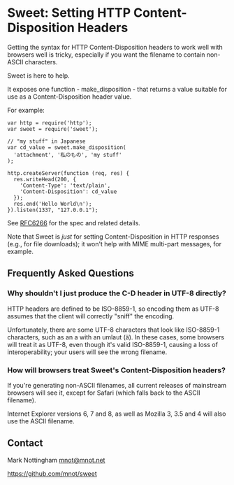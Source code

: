
# Sweet: Setting HTTP Content-Disposition Headers

Getting the syntax for HTTP Content-Disposition headers to work well with browsers well is tricky, especially if you want the filename to contain non-ASCII characters. 

Sweet is here to help. 

It exposes one function - make\_disposition - that returns a value
suitable for use as a Content-Disposition header value.

For example:

```
var http = require('http');
var sweet = require('sweet');

// "my stuff" in Japanese
var cd_value = sweet.make_disposition(
  'attachment', '私のもの', 'my stuff'
);

http.createServer(function (req, res) {
  res.writeHead(200, {
    'Content-Type': 'text/plain',
    'Content-Disposition': cd_value
  });
  res.end('Hello World\n');
}).listen(1337, "127.0.0.1");
```

See [RFC6266](http://tools.ietf.org/html/rfc6266) for the spec and related details.

Note that Sweet is *just* for setting Content-Disposition in HTTP responses (e.g., for file downloads); it won't help with MIME multi-part messages, for example.

## Frequently Asked Questions

### Why shouldn't I just produce the C-D header in UTF-8 directly?

HTTP headers are defined to be ISO-8859-1, so encoding them as UTF-8 assumes that the client will correctly "sniff" the encoding.

Unfortunately, there are some UTF-8 characters that look like ISO-8859-1 characters, such as an a with an umlaut (ä). In these cases, some browsers will treat it as UTF-8, even though it's valid ISO-8859-1, causing a loss of interoperability; your users will see the wrong filename.

### How will browsers treat Sweet's Content-Disposition headers?

If you're generating non-ASCII filenames, all current releases of mainstream browsers will see it, except for Safari (which falls back to the ASCII filename).

Internet Explorer versions 6, 7 and 8, as well as Mozilla 3, 3.5 and 4 will also use the ASCII filename.


## Contact

Mark Nottingham <mnot@mnot.net>

https://github.com/mnot/sweet